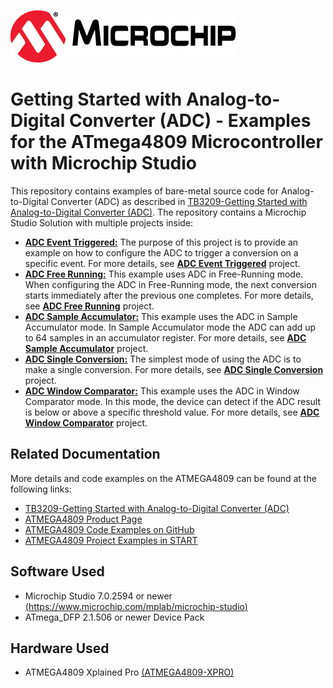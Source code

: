 <!-- Please do not change this logo with link -->
[![MCHP](images/microchip.png)](https://www.microchip.com)

# Getting Started with Analog-to-Digital Converter (ADC) - Examples for the ATmega4809 Microcontroller with Microchip Studio

  This repository contains examples of bare-metal source code for Analog-to-Digital Converter (ADC) as described in [TB3209-Getting Started with Analog-to-Digital Converter (ADC)](https://ww1.microchip.com/downloads/en/Appnotes/TB3209-Getting-Started-with-ADC-DS90003209.pdf). The repository contains a Microchip Studio Solution with multiple projects inside:

* [<strong>ADC Event Triggered:</strong>](Event_Triggered) The purpose of this project is to provide an example on how to configure the ADC to trigger a conversion on a specific event. For more details, see [<strong>ADC Event Triggered</strong>](Event_Triggered) project.
* [<strong>ADC Free Running:</strong>](Free_Running) This example uses ADC in Free-Running mode. When configuring the ADC in Free-Running mode, the next conversion starts immediately after the previous one completes. For more details, see [<strong>ADC Free Running</strong>](Free_Running) project.
* [<strong>ADC Sample Accumulator:</strong>](Sample_Accumulator) This example uses the ADC in Sample Accumulator mode. In Sample Accumulator mode the ADC can add up to 64 samples in an accumulator register. For more details, see [<strong>ADC Sample Accumulator</strong>](Sample_Accumulator) project.
* [<strong>ADC Single Conversion:</strong>](Single_Conversion) The simplest mode of using the ADC is to make a single conversion. For more details, see [<strong>ADC Single Conversion</strong>](Single_Conversion) project.
* [<strong>ADC Window Comparator:</strong>](Window_Comparator) This example uses the ADC in Window Comparator mode. In this mode, the device can detect if the ADC result is below or above a specific threshold value. For more details, see [<strong>ADC Window Comparator</strong>](Window_Comparator) project.

## Related Documentation
More details and code examples on the ATMEGA4809 can be found at the following links:
- [TB3209-Getting Started with Analog-to-Digital Converter (ADC)](https://ww1.microchip.com/downloads/en/Appnotes/TB3209-Getting-Started-with-ADC-DS90003209.pdf)
- [ATMEGA4809 Product Page](https://www.microchip.com/wwwproducts/en/ATMEGA4809)
- [ATMEGA4809 Code Examples on GitHub](https://github.com/microchip-pic-avr-examples?q=atmega4809)
- [ATMEGA4809 Project Examples in START](https://start.atmel.com/#examples/ATMEGA4809XplainedPro)


## Software Used
- Microchip Studio 7.0.2594 or newer [(https://www.microchip.com/mplab/microchip-studio)](https://www.microchip.com/mplab/microchip-studio)
- ATmega_DFP 2.1.506 or newer Device Pack


## Hardware Used
- ATMEGA4809 Xplained Pro [(ATMEGA4809-XPRO)](https://www.microchip.com/developmenttools/ProductDetails/ATMEGA4809-XPRO)
